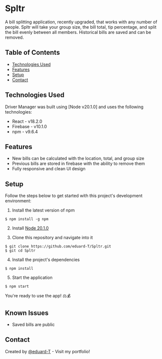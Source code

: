# Spltr

A bill splitting application, recently upgraded, that works with any number of people. Spltr will take your group size, the bill total, tip percentage, and split the bill evenly between all members. Historical bills are saved and can be removed.

## Table of Contents

- [Technologies Used](#technologies-used)
- [Features](#features)
- [Setup](#setup)
- [Contact](#contact)

## Technologies Used

Driver Manager was built using [Node v20.1.0] and uses the following technologies:

- React - v18.2.0
- Firebase - v10.1.0
- npm - v9.6.4

## Features

- New bills can be calculated with the location, total, and group size
- Previous bills are stored in firebase with the ability to remove them
- Fully responsive and clean UI design

## Setup

Follow the steps below to get started with this project's development environment:

1. Install the latest version of npm

```
$ npm install -g npm
```

2. Install [Node 20.1.0](https://nodejs.org/en/download/)

3. Clone this repository and navigate into it

```
$ git clone https://github.com/eduard-T/Spltr.git
$ git cd Spltr
```

4. Install the project's dependencies

```
$ npm install
```

5. Start the application

```
$ npm start
```

You're ready to use the app! :balance_scale::moneybag:

## Known Issues

- Saved bills are public

## Contact

Created by [@eduard-T](https://eduardtupy.co/) - Visit my portfolio!
